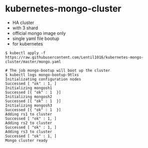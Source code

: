 # kubernetes-mongo-cluster

- HA cluster
- with 3 shard
- official mongo image only
- single yaml file bootup
- for kubernetes

```
$ kubectl apply -f https://raw.githubusercontent.com/Lentil1016/kubernetes-mongo-cluster/master/mongo.yaml

# The job mongo-bootup will boot up the cluster
$ kubectl logs mongo-bootup-9tlxs
Initializating configuration nodes
Successed [ "ok" : 1, ]
Initializing mongosh1
Successed [{ "ok" : 1  }]
Initializing mongosh2
Successed [{ "ok" : 1  }]
Initializing mongosh3
Successed [{ "ok" : 1  }]
Adding rs1 to cluster
Successed [ "ok" : 1, ]
Adding rs2 to cluster
Successed [ "ok" : 1, ]
Adding rs3 to cluster
Successed [ "ok" : 1, ]
Mongo cluster ready
```
